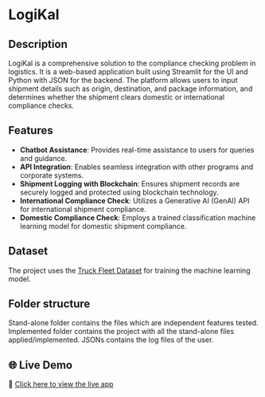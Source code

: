 # LogiKal

## Description
LogiKal is a comprehensive solution to the compliance checking problem in logistics. It is a web-based application built using Streamlit for the UI and Python with JSON for the backend. The platform allows users to input shipment details such as origin, destination, and package information, and determines whether the shipment clears domestic or international compliance checks. 

## Features
- **Chatbot Assistance**: Provides real-time assistance to users for queries and guidance.
- **API Integration**: Enables seamless integration with other programs and corporate systems.
- **Shipment Logging with Blockchain**: Ensures shipment records are securely logged and protected using blockchain technology.
- **International Compliance Check**: Utilizes a Generative AI (GenAI) API for international shipment compliance.
- **Domestic Compliance Check**: Employs a trained classification machine learning model for domestic shipment compliance.

## Dataset
The project uses the [Truck Fleet Dataset](https://www.kaggle.com/code/saloni0511/truck-fleet-dataset) for training the machine learning model.

## Folder structure
Stand-alone folder contains the files which are independent features tested.
Implemented folder contains the project with all the stand-alone files applied/implemented.
JSONs contains the log files of the user.

## 🌐 Live Demo

🔗 [Click here to view the live app](https://logikal.streamlit.app/)
